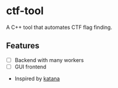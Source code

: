 # ctf-tool
A C++ tool that automates CTF flag finding.

## Features
- [ ] Backend with many workers
- [ ] GUI frontend

- Inspired by [katana](https://github.com/JohnHammond/katana)